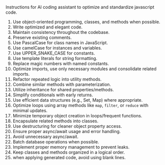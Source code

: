 Instructions for AI coding assistant to optimize and standardize javascript code.

1. Use object-oriented programming, classes, and methods when possible.
2. Write optimized and elegant code.
3. Maintain consistency throughout the codebase.
4. Preserve existing comments.
5. Use PascalCase for class names in JavaScript.
6. Use camelCase for instances and variables.
7. Use UPPER_SNAKE_CASE for constants.
8. Use template literals for string formatting.
9. Replace magic numbers with named constants.
10. Optimize imports, use only necessary modules and consolidate related imports.
11. Refactor repeated logic into utility methods.
12. Combine similar methods with parameterization.
13. Utilize inheritance for shared properties/methods.
14. Simplify conditionals with early returns.
15. Use efficient data structures (e.g., Set, Map) where appropriate.
16. Optimize loops using array methods like `map`, `filter`, or `reduce` with minimal updates.
17. Minimize temporary object creation in loops/frequent functions.
18. Encapsulate related methods into classes.
20. Use destructuring for cleaner object property access.
21. Ensure proper async/await usage and error handling.
22. Avoid unnecessary async/await.
23. Batch database operations when possible.
24. Implement proper memory management to prevent leaks.
25. Keep classes and methods organized in a logical order.
26. when applying generated code, avoid using blank lines.